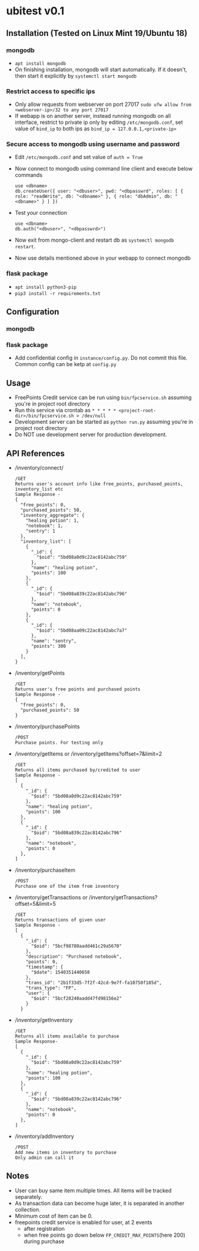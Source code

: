 # ubitest v0.1

## Installation (Tested on Linux Mint 19/Ubuntu 18)


### mongodb
- `apt install mongodb`
- On finishing installation, mongodb will start automatically. If it doesn't,  then start it explicitly by `systemctl start mongodb`


### Restrict access to specific ips
- Only allow requests from webserver on port 27017 `sudo ufw allow from <webserver-ip>/32 to any port 27017`
- If webapp is on another server, instead running mongodb on all interface, restrict to private ip only by editing
    `/etc/mongodb.conf`, set value of `bind_ip` to both ips as `bind_ip = 127.0.0.1,<private-ip>`


### Secure access to mongodb using username and password
- Edit `/etc/mongodb.conf` and set value of `auth = True`
- Now connect to mongodb using command line client and execute below commands

    ```
    use <dbname>
    db.createUser({ user: "<dbuser>", pwd: "<dbpasswrd", roles: [ { role: "readWrite", db: "<dbname>" }, { role: "dbAdmin", db: "<dbname>" } ] })
    ```
- Test your connection

    ```
    use <dbname>
    db.auth("<dbuser>", "<dbpasswrd>")
    ```
- Now exit from mongo-client and restart db as `systemctl mongodb restart`.
- Now use details mentioned above in your webapp to connect mongodb


### flask package
- `apt install python3-pip`
- `pip3 install -r requirements.txt`


## Configuration

### mongodb

### flask package
- Add confidential config in `instance/config.py`. Do not commit this file. Common config can be ketp at `config.py`


## Usage
- FreePoints Credit service can be run using `bin/fpcservice.sh` assuming you're in project root directory
- Run this service via crontab as `* * * * * <project-root-dir>/bin/fpcservice.sh > /dev/null`
- Development server can be started as `python run.py` assuming you're in project root directory
- Do NOT use development server for production development.



## API References

- /inventory/connect/
    ```
    /GET
    Returns user's account info like free_points, purchased_points, inventory_list etc
    Sample Response -
    {
      "free_points": 0,
      "purchased_points": 50,
      "inventory_aggregate": {
        "healing potion": 1,
        "notebook": 1,
        "sentry": 1
      },
      "inventory_list": [
        {
          "_id": {
            "$oid": "5bd08a0d9c22ac8142abc759"
          },
          "name": "healing potion",
          "points": 100
        },
        {
          "_id": {
            "$oid": "5bd08a839c22ac8142abc796"
          },
          "name": "notebook",
          "points": 0
        },
        {
          "_id": {
            "$oid": "5bd08aa09c22ac8142abc7a7"
          },
          "name": "sentry",
          "points": 300
        }
      ],
    }
    ```

- /inventory/getPoints
    ```
    /GET
    Returns user's free points and purchased points
    Sample Response -
    {
      "free_points": 0,
      "purchased_points": 50
    }
    ```

- /inventory/purchasePoints
    ```
    /POST
    Purchase points. For testing only
    ```

- /inventory/getItems or /inventory/getItems?offset=7&limit=2
    ```
    /GET
    Returns all items purchased by/credited to user
    Sample Response -
    [
      {
        "_id": {
          "$oid": "5bd08a0d9c22ac8142abc759"
        },
        "name": "healing potion",
        "points": 100
      },
      {
        "_id": {
          "$oid": "5bd08a839c22ac8142abc796"
        },
        "name": "notebook",
        "points": 0
      },
    ]
    ```

- /inventory/purchaseItem
    ```
    /POST
    Purchase one of the item from inventory
    ```

 - /inventory/getTransactions or /inventory/getTransactions?offset=5&limit=5
    ```
    /GET
    Returns transactions of given user
    Sample Response -
    [
      {
        "_id": {
          "$oid": "5bcf98780aadd461c29a5670"
        },
        "description": "Purchased notebook",
        "points": 0,
        "timestamp": {
          "$date": 1540351440658
        },
        "trans_id": "2b1f33d5-7f2f-42cd-9e7f-fa10750f185d",
        "trans_type": "FP",
        "user": {
          "$oid": "5bcf28240aadd47fd98156e2"
        }
      }
    ```

- /inventory/getInventory
    ```
    /GET
    Returns all items available to purchase
    Sample Response-
    [
      {
        "_id": {
          "$oid": "5bd08a0d9c22ac8142abc759"
        },
        "name": "healing potion",
        "points": 100
      },
      {
        "_id": {
          "$oid": "5bd08a839c22ac8142abc796"
        },
        "name": "notebook",
        "points": 0
      },
    ]
    ```

- /inventory/addInventory
    ```
    /POST
    Add new items in inventory to purchase
    Only admin can call it
    ```


## Notes
- User can buy same item multiple times. All items will be tracked separately.
- As transaction data can become huge later, it is separated in another collection.
- Minimum cost of item can be 0.
- freepoints credit service is enabled for user, at 2 events
    - after registration
    - when free points go down below `FP_CREDIT_MAX_POINTS`(here 200) during purchase


